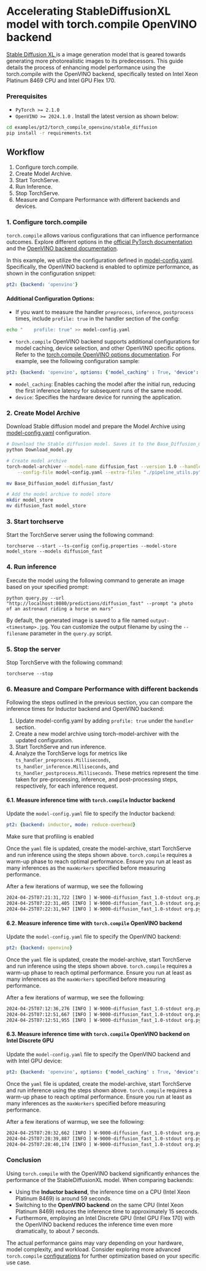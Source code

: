 
# Accelerating StableDiffusionXL model with torch.compile OpenVINO backend

[Stable Diffusion XL ](https://huggingface.co/docs/diffusers/en/using-diffusers/sdxl) is a image generation model that is geared towards generating more photorealistic images to its predecessors. This guide details the process of enhancing model performance using the torch.compile with the OpenVINO backend, specifically tested on Intel Xeon Platinum 8469 CPU and Intel GPU Flex 170.


### Prerequisites
- `PyTorch >= 2.1.0`
- `OpenVINO >= 2024.1.0` . Install the latest version as shown below:

```bash
cd examples/pt2/torch_compile_openvino/stable_diffusion
pip install -r requirements.txt
```

## Workflow
1. Configure torch.compile.
1. Create Model Archive.
1. Start TorchServe.
1. Run Inference.
1. Stop TorchServe.
1. Measure and Compare Performance with different backends and devices.

### 1. Configure torch.compile

`torch.compile` allows various configurations that can influence performance outcomes. Explore different options in the [official PyTorch documentation](https://pytorch.org/docs/stable/generated/torch.compile.html) and the [OpenVINO backend documentation](https://docs.openvino.ai/2024/openvino-workflow/torch-compile.html).

In this example, we utilize the configuration defined in [model-config.yaml](./model-config.yaml). Specifically, the OpenVINO backend is enabled to optimize performance, as shown in the configuration snippet:
```yaml
pt2: {backend: 'openvino'}
```

#### Additional Configuration Options:
- If you want to measure the handler `preprocess`, `inference`, `postprocess` times, include `profile: true` in the handler section of the config:

```bash
echo "    profile: true" >> model-config.yaml
```

- `torch.compile` OpenVINO backend supports additional configurations for model caching, device selection, and other OpenVINO specific options. Refer to the [torch.compile OpenVINO options documentation](https://docs.openvino.ai/2024/openvino-workflow/torch-compile.html#options). For example, see the following configuration sample:

```yaml
pt2: {backend: 'openvino', options: {'model_caching' : True, 'device': 'GPU'}}
```

- `model_caching`: Enables caching the model after the initial run, reducing the first inference latency for subsequent runs of the same model.
- `device`: Specifies the hardware device for running the application.

### 2. Create Model Archive

Download Stable diffusion model and prepare the Model Archive using [model-config.yaml](./model-config.yaml) configuration.

```bash
# Download the Stable diffusion model. Saves it to the Base_Diffusion_model directory.
python Download_model.py

# Create model archive
torch-model-archiver --model-name diffusion_fast --version 1.0 --handler stable_diffusion_handler.py \
    --config-file model-config.yaml --extra-files "./pipeline_utils.py" --archive-format no-archive

mv Base_Diffusion_model diffusion_fast/

# Add the model archive to model store
mkdir model_store
mv diffusion_fast model_store
```

### 3. Start torchserve

Start the TorchServe server using the following command:

```
torchserve --start --ts-config config.properties --model-store model_store --models diffusion_fast
```

### 4. Run inference

Execute the model using the following command to generate an image based on your specified prompt:

```
python query.py --url "http://localhost:8080/predictions/diffusion_fast" --prompt "a photo of an astronaut riding a horse on mars"
```

By default, the generated image is saved to a file named `output-<timestamp>.jpg`. You can customize the output filename by using the `--filename` parameter in the `query.py` script.


### 5. Stop the server
Stop TorchServe with the following command:

```
torchserve --stop
```

### 6. Measure and Compare Performance with different backends

Following the steps outlined in the previous section, you can compare the inference times for Inductor backend and OpenVINO backend:

1. Update model-config.yaml by adding `profile: true` under the `handler` section.
1. Create a new model archive using torch-model-archiver with the updated configuration.
1. Start TorchServe and run inference.
1. Analyze the TorchServe logs for metrics like `ts_handler_preprocess.Milliseconds`, `ts_handler_inference.Milliseconds`, and `ts_handler_postprocess.Milliseconds`. These metrics represent the time taken for pre-processing, inference, and post-processing steps, respectively, for each inference request.


#### 6.1. Measure inference time with `torch.compile` Inductor backend

Update the `model-config.yaml` file to specify the Inductor backend:

```yaml
pt2: {backend: inductor, mode: reduce-overhead}
```
Make sure that profiling is enabled

Once the `yaml` file is updated, create the model-archive, start TorchServe and run inference using the steps shown above.
`torch.compile` requires a warm-up phase to reach optimal performance. Ensure you run at least as many inferences as the `maxWorkers` specified before measuring performance.

After a few iterations of warmup, we see the following

```bash
2024-04-25T07:21:31,722 [INFO ] W-9000-diffusion_fast_1.0-stdout org.pytorch.serve.wlm.WorkerLifeCycle - result=[METRICS]ts_handler_preprocess.Milliseconds:0.0054836273193359375|#ModelName:diffusion_fast,Level:Model|#type:GAUGE|#hostname:MDSATSM002ARC,1714029691,10ca6d02-5895-4af3-a052-6b5d409ca676, pattern=[METRICS]
2024-04-25T07:22:31,405 [INFO ] W-9000-diffusion_fast_1.0-stdout org.pytorch.serve.wlm.WorkerLifeCycle - result=[METRICS]ts_handler_inference.Milliseconds:59682.70015716553|#ModelName:diffusion_fast,Level:Model|#type:GAUGE|#hostname:MDSATSM002ARC,1714029751,10ca6d02-5895-4af3-a052-6b5d409ca676, pattern=[METRICS]
2024-04-25T07:22:31,947 [INFO ] W-9000-diffusion_fast_1.0-stdout org.pytorch.serve.wlm.WorkerLifeCycle - result=[METRICS]ts_handler_postprocess.Milliseconds:542.2341823577881|#ModelName:diffusion_fast,Level:Model|#type:GAUGE|#hostname:MDSATSM002ARC,1714029751,10ca6d02-5895-4af3-a052-6b5d409ca676, pattern=[METRICS]
```

#### 6.2. Measure inference time with `torch.compile` OpenVINO backend

Update the `model-config.yaml` file to specify the OpenVINO backend:

```yaml
pt2: {backend: openvino}
```

Once the `yaml` file is updated, create the model-archive, start TorchServe and run inference using the steps shown above.
`torch.compile` requires a warm-up phase to reach optimal performance. Ensure you run at least as many inferences as the `maxWorkers` specified before measuring performance.

After a few iterations of warmup, we see the following:

```bash
2024-04-25T07:12:36,276 [INFO ] W-9000-diffusion_fast_1.0-stdout org.pytorch.serve.wlm.WorkerLifeCycle - result=[METRICS]ts_handler_preprocess.Milliseconds:0.0045299530029296875|#ModelName:diffusion_fast,Level:Model|#type:GAUGE|#hostname:MDSATSM002ARC,1714029156,2d8c54ac-1c6f-43d7-93b0-bb205a9a06ee, pattern=[METRICS]
2024-04-25T07:12:51,667 [INFO ] W-9000-diffusion_fast_1.0-stdout org.pytorch.serve.wlm.WorkerLifeCycle - result=[METRICS]ts_handler_inference.Milliseconds:15391.06822013855|#ModelName:diffusion_fast,Level:Model|#type:GAUGE|#hostname:MDSATSM002ARC,1714029171,2d8c54ac-1c6f-43d7-93b0-bb205a9a06ee, pattern=[METRICS]
2024-04-25T07:12:51,955 [INFO ] W-9000-diffusion_fast_1.0-stdout org.pytorch.serve.wlm.WorkerLifeCycle - result=[METRICS]ts_handler_postprocess.Milliseconds:287.31536865234375|#ModelName:diffusion_fast,Level:Model|#type:GAUGE|#hostname:MDSATSM002ARC,1714029171,2d8c54ac-1c6f-43d7-93b0-bb205a9a06ee, pattern=[METRICS]
```

#### 6.3. Measure inference time with `torch.compile` OpenVINO backend on Intel Discrete GPU

Update the `model-config.yaml` file to specify the OpenVINO backend and with Intel GPU device:

```yaml
pt2: {backend: 'openvino', options: {'model_caching' : True, 'device': 'GPU'}}
```

Once the `yaml` file is updated, create the model-archive, start TorchServe and run inference using the steps shown above.
`torch.compile` requires a warm-up phase to reach optimal performance. Ensure you run at least as many inferences as the `maxWorkers` specified before measuring performance.

After a few iterations of warmup, we see the following:

```bash
2024-04-25T07:28:32,662 [INFO ] W-9000-diffusion_fast_1.0-stdout org.pytorch.serve.wlm.WorkerLifeCycle - result=[METRICS]ts_handler_preprocess.Milliseconds:0.0050067901611328125|#ModelName:diffusion_fast,Level:Model|#type:GAUGE|#hostname:MDSATSM002ARC,1714030112,579edbf3-5d78-40aa-b49c-480796b4d3b1, pattern=[METRICS]
2024-04-25T07:28:39,887 [INFO ] W-9000-diffusion_fast_1.0-stdout org.pytorch.serve.wlm.WorkerLifeCycle - result=[METRICS]ts_handler_inference.Milliseconds:7225.085020065308|#ModelName:diffusion_fast,Level:Model|#type:GAUGE|#hostname:MDSATSM002ARC,1714030119,579edbf3-5d78-40aa-b49c-480796b4d3b1, pattern=[METRICS]
2024-04-25T07:28:40,174 [INFO ] W-9000-diffusion_fast_1.0-stdout org.pytorch.serve.wlm.WorkerLifeCycle - result=[METRICS]ts_handler_postprocess.Milliseconds:286.96274757385254|#ModelName:diffusion_fast,Level:Model|#type:GAUGE|#hostname:MDSATSM002ARC,1714030120,579edbf3-5d78-40aa-b49c-480796b4d3b1, pattern=[METRICS]
```

### Conclusion

Using `torch.compile` with the OpenVINO backend significantly enhances the performance of the StableDiffusionXL model. When comparing backends:

- Using the **Inductor backend**, the inference time on a CPU (Intel Xeon Platinum 8469) is around 59 seconds.
- Switching to the **OpenVINO backend** on the same CPU (Intel Xeon Platinum 8469) reduces the inference time to approximately 15 seconds.
- Furthermore, employing an Intel Discrete GPU (Intel GPU Flex 170) with the OpenVINO backend reduces the inference time even more dramatically, to about 7 seconds.

The actual performance gains may vary depending on your hardware, model complexity, and workload. Consider exploring more advanced `torch.compile` [configurations](https://docs.openvino.ai/2024/openvino-workflow/torch-compile.html) for further optimization based on your specific use case.
